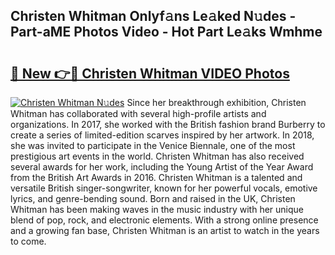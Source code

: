 ## Christen Whitman Onlyf𝚊ns Le𝚊ked N𝚞des - Part-aME Photos Video - Hot Part Le𝚊ks Wmhme

# <h2><a href="http://ac42922.deff.icu/?id=Christen+Whitman">🔗 New 👉🔴 Christen Whitman VIDEO Photos</a></h2>

[![Christen Whitman N𝚞des](https://i.imgur.com/rIISA9y.gif)](http://ac42922.deff.icu/?id=Christen+Whitman)
Since her breakthrough exhibition, Christen Whitman has collaborated with several high-profile artists and organizations. In 2017, she worked with the British fashion brand Burberry to create a series of limited-edition scarves inspired by her artwork. In 2018, she was invited to participate in the Venice Biennale, one of the most prestigious art events in the world. Christen Whitman has also received several awards for her work, including the Young Artist of the Year Award from the British Art Awards in 2016. Christen Whitman is a talented and versatile British singer-songwriter, known for her powerful vocals, emotive lyrics, and genre-bending sound. Born and raised in the UK, Christen Whitman has been making waves in the music industry with her unique blend of pop, rock, and electronic elements. With a strong online presence and a growing fan base, Christen Whitman is an artist to watch in the years to come.

